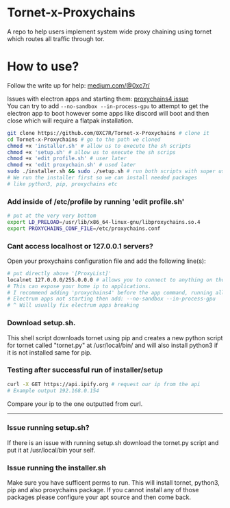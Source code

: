# Tornet-x-Proxychains
A repo to help users implement system wide proxy chaining using tornet which routes all traffic through tor.

# How to use?

Follow the write up for help:
[medium.com/@0xc7r/](https://medium.com/@0xc7r/using-tornet-w-proxychains-for-a-system-wide-proxy-connection-5df63612c743?postPublishedType=initial)

Issues with electron apps and starting them: 
[proxychains4 issue](https://github.com/rofl0r/proxychains-ng/issues/586) <br>
You can try to add `--no-sandbox --in-process-gpu` to attempt to get the electron app to boot however some apps like discord will boot and then close which will require a flatpak installation.

```bash
git clone https://github.com/0XC7R/Tornet-x-Proxychains # clone it
cd Tornet-x-Proxychains # go to the path we cloned
chmod +x 'installer.sh' # allow us to execute the sh scripts
chmod +x 'setup.sh' # allow us to execute the sh scrips
chmod +x 'edit profile.sh' # user later
chmod +x 'edit proxychain.sh' # used later
sudo ./installer.sh && sudo ./setup.sh # run both scripts with super user
# We run the installer first so we can install needed packages 
# like python3, pip, proxychains etc
```

### Add inside of /etc/profile by running 'edit profile.sh'
```bash
# put at the very very bottom
export LD_PRELOAD=/usr/lib/x86_64-linux-gnu/libproxychains.so.4
export PROXYCHAINS_CONF_FILE=/etc/proxychains.conf
```

### Cant access localhost or 127.0.0.1 servers?
Open your proxychains configuration file and add the following line(s):
```bash
# put directly above '[ProxyList]'
localnet 127.0.0.0/255.0.0.0 # allows you to connect to anything on those ips while keeping you connected to your proxies
# This can expose your home ip to applications.
# I recommend adding 'proxychains4' before the app command, running all traffic through the tor nodes like wanted
# Electrum apps not starting then add: --no-sandbox --in-process-gpu
# ^ Will usually fix electrum apps breaking

```

### Download setup.sh. 
This shell script downloads tornet using pip and creates a new python script for tornet called "tornet.py" at /usr/local/bin/ and will also install python3 if it is not 
installed same for pip.

### Testing after successful run of installer/setup
```bash
curl -X GET https://api.ipify.org # request our ip from the api
# Example output 192.168.0.154
```
Compare your ip to the one outputted from curl.

<hr>

### Issue running setup.sh?
If there is an issue with running setup.sh download the tornet.py script and put it at /usr/local/bin your self.

### Issue running the installer.sh
Make sure you have sufficent perms to run. This will install tornet, python3, pip and also proxychains package. If you cannot install any of those packages please configure your apt source and then come back.
